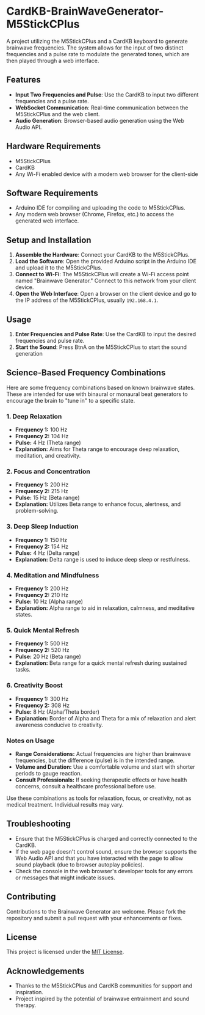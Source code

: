 # CardKB-BrainWaveGenerator-M5StickCPlus

A project utilizing the M5StickCPlus and a CardKB keyboard to generate brainwave frequencies. The system allows for the input of two distinct frequencies and a pulse rate to modulate the generated tones, which are then played through a web interface.

## Features

- **Input Two Frequencies and Pulse**: Use the CardKB to input two different frequencies and a pulse rate.
- **WebSocket Communication**: Real-time communication between the M5StickCPlus and the web client.
- **Audio Generation**: Browser-based audio generation using the Web Audio API.

## Hardware Requirements

- M5StickCPlus
- CardKB
- Any Wi-Fi enabled device with a modern web browser for the client-side

## Software Requirements

- Arduino IDE for compiling and uploading the code to M5StickCPlus.
- Any modern web browser (Chrome, Firefox, etc.) to access the generated web interface.

## Setup and Installation

1. **Assemble the Hardware**: Connect your CardKB to the M5StickCPlus.
2. **Load the Software**: Open the provided Arduino script in the Arduino IDE and upload it to the M5StickCPlus.
3. **Connect to Wi-Fi**: The M5StickCPlus will create a Wi-Fi access point named "Brainwave Generator." Connect to this network from your client device.
4. **Open the Web Interface**: Open a browser on the client device and go to the IP address of the M5StickCPlus, usually `192.168.4.1`.

## Usage

1. **Enter Frequencies and Pulse Rate**: Use the CardKB to input the desired frequencies and pulse rate.
2. **Start the Sound**: Press BtnA on the M5StickCPlus to start the sound generation

## Science-Based Frequency Combinations

Here are some frequency combinations based on known brainwave states. These are intended for use with binaural or monaural beat generators to encourage the brain to "tune in" to a specific state.

### 1. Deep Relaxation
- **Frequency 1:** 100 Hz
- **Frequency 2:** 104 Hz
- **Pulse:** 4 Hz (Theta range)
- **Explanation:** Aims for Theta range to encourage deep relaxation, meditation, and creativity.

### 2. Focus and Concentration
- **Frequency 1:** 200 Hz
- **Frequency 2:** 215 Hz
- **Pulse:** 15 Hz (Beta range)
- **Explanation:** Utilizes Beta range to enhance focus, alertness, and problem-solving.

### 3. Deep Sleep Induction
- **Frequency 1:** 150 Hz
- **Frequency 2:** 154 Hz
- **Pulse:** 4 Hz (Delta range)
- **Explanation:** Delta range is used to induce deep sleep or restfulness.

### 4. Meditation and Mindfulness
- **Frequency 1:** 200 Hz
- **Frequency 2:** 210 Hz
- **Pulse:** 10 Hz (Alpha range)
- **Explanation:** Alpha range to aid in relaxation, calmness, and meditative states.

### 5. Quick Mental Refresh
- **Frequency 1:** 500 Hz
- **Frequency 2:** 520 Hz
- **Pulse:** 20 Hz (Beta range)
- **Explanation:** Beta range for a quick mental refresh during sustained tasks.

### 6. Creativity Boost
- **Frequency 1:** 300 Hz
- **Frequency 2:** 308 Hz
- **Pulse:** 8 Hz (Alpha/Theta border)
- **Explanation:** Border of Alpha and Theta for a mix of relaxation and alert awareness conducive to creativity.

### Notes on Usage
- **Range Considerations:** Actual frequencies are higher than brainwave frequencies, but the difference (pulse) is in the intended range.
- **Volume and Duration:** Use a comfortable volume and start with shorter periods to gauge reaction.
- **Consult Professionals:** If seeking therapeutic effects or have health concerns, consult a healthcare professional before use.

Use these combinations as tools for relaxation, focus, or creativity, not as medical treatment. Individual results may vary.

## Troubleshooting

- Ensure that the M5StickCPlus is charged and correctly connected to the CardKB.
- If the web page doesn't control sound, ensure the browser supports the Web Audio API and that you have interacted with the page to allow sound playback (due to browser autoplay policies).
- Check the console in the web browser's developer tools for any errors or messages that might indicate issues.

## Contributing

Contributions to the Brainwave Generator are welcome. Please fork the repository and submit a pull request with your enhancements or fixes.

## License

This project is licensed under the [MIT License](LICENSE).

## Acknowledgements

- Thanks to the M5StickCPlus and CardKB communities for support and inspiration.
- Project inspired by the potential of brainwave entrainment and sound therapy.
